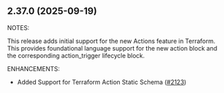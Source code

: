 ## 2.37.0 (2025-09-19)

NOTES:

This release adds initial support for the new Actions feature in Terraform. This provides foundational language support for the new action block and the corresponding action_trigger lifecycle block.

ENHANCEMENTS:

* Added Support for Terraform Action Static Schema ([#2123](https://github.com/hashicorp/vscode-terraform/issues/2123))

